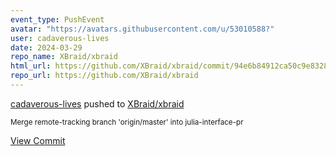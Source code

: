 ```yaml
---
event_type: PushEvent
avatar: "https://avatars.githubusercontent.com/u/53010588?"
user: cadaverous-lives
date: 2024-03-29
repo_name: XBraid/xbraid
html_url: https://github.com/XBraid/xbraid/commit/94e6b84912ca50c9e8328a6f571f9881b1def205
repo_url: https://github.com/XBraid/xbraid
---
```


<a href='https://github.com/cadaverous-lives' target='_blank'>cadaverous-lives</a> pushed to <a href='https://github.com/XBraid/xbraid' target='_blank'>XBraid/xbraid</a>

<small>Merge remote-tracking branch 'origin/master' into julia-interface-pr</small>

<a href='https://github.com/XBraid/xbraid/commit/94e6b84912ca50c9e8328a6f571f9881b1def205' target='_blank'>View Commit</a>